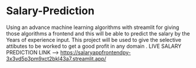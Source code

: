 # Salary-Prediction
Using an advance machine learning algorithms with streamlit for giving those algorithms a frontend and this will be able to predict the  salary by the Years of experience input.  This project will be used to give the selective attibutes to be worked to get a good profit in any domain .
LIVE SALARY PREDICTION LINK --> https://salaryappfrontendpy-3x3vd5p3pm9xct2bkl43a7.streamlit.app/
